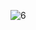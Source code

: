![6](https://github.com/cyber-robot1/Mastering-4-critical-SKILLS-using-CPP-17-course/assets/76911827/b374b60a-7cf6-483e-8d06-9ace45488ad8)
